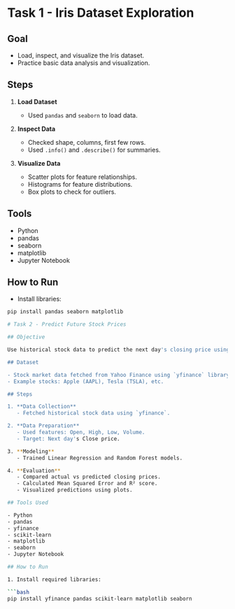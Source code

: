 # Task 1 - Iris Dataset Exploration

## Goal

- Load, inspect, and visualize the Iris dataset.
- Practice basic data analysis and visualization.

## Steps

1. **Load Dataset**  
   - Used `pandas` and `seaborn` to load data.

2. **Inspect Data**  
   - Checked shape, columns, first few rows.
   - Used `.info()` and `.describe()` for summaries.

3. **Visualize Data**  
   - Scatter plots for feature relationships.
   - Histograms for feature distributions.
   - Box plots to check for outliers.

## Tools

- Python
- pandas
- seaborn
- matplotlib
- Jupyter Notebook

## How to Run

- Install libraries:

```bash
pip install pandas seaborn matplotlib

# Task 2 - Predict Future Stock Prices

## Objective

Use historical stock data to predict the next day's closing price using regression models.

## Dataset

- Stock market data fetched from Yahoo Finance using `yfinance` library.
- Example stocks: Apple (AAPL), Tesla (TSLA), etc.

## Steps

1. **Data Collection**
   - Fetched historical stock data using `yfinance`.

2. **Data Preparation**
   - Used features: Open, High, Low, Volume.
   - Target: Next day's Close price.

3. **Modeling**
   - Trained Linear Regression and Random Forest models.

4. **Evaluation**
   - Compared actual vs predicted closing prices.
   - Calculated Mean Squared Error and R² score.
   - Visualized predictions using plots.

## Tools Used

- Python
- pandas
- yfinance
- scikit-learn
- matplotlib
- seaborn
- Jupyter Notebook

## How to Run

1. Install required libraries:

```bash
pip install yfinance pandas scikit-learn matplotlib seaborn


